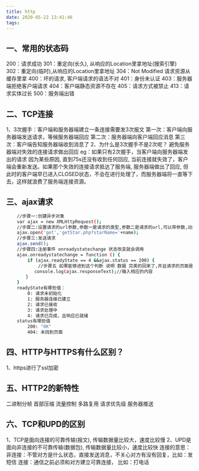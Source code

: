 ```yaml
---
title: http
date: 2020-05-22 13:41:46
tags:
---
```


## 一、常用的状态码
200：请求成功
301：重定向(长久), 从响应的Location里拿地址(搜索引擎)
302：重定向(临时),从响应的Location里拿地址
304：Not Modified 请求资源从缓存里拿
400：坏的请求, 客户端请求的语法不对
401：身份未认证
403：服务器端拒绝客户端请求
404：客户端静态资源不存在
405：请求方式被禁止
413：请求实体过长
500：服务端出错

## 二、TCP连接
1、3次握手：客户端和服务器端建立一条连接需要发3次报文
    第一次：客户端向服务器端发送请求，等候服务器端回应
    第二次：服务器端向客户端回应消息
    第三次：客户端告知服务器端收到消息了
2、为什么是3次握手不是2次呢？
    避免服务器端对失效的连接请求做出回应
    eg：如果只有2次握手，当客户端向服务器端发出的请求 因为某些原因, 直到75s还没有收到任何回应, 当前连接就失效了，客户端会重新发送。如果那个失效的连接请求抵达了服务端, 服务器端做出了回应, 但此时的客户端早已进入CLOSED状态，不会在进行处理了，而服务器端将一直等下去，这样就浪费了服务端连接资源。

## 三、ajax请求
``` bash
    //步骤一:创建异步对象
    var ajax = new XMLHttpRequest();
    //步骤二:设置请求的url参数,参数一是请求的类型,参数二是请求的url,可以带参数,动态的传递参数starName到服务端
    ajax.open('get','getStar.php?starName='+name);
    //步骤三:发送请求
    ajax.send();
    //步骤四:注册事件 onreadystatechange 状态改变就会调用
    ajax.onreadystatechange = function () {
        if (ajax.readyState == 4 &&ajax.status == 200) {
            //步骤五 如果能够进到这个判断 说明 数据 完美的回来了,并且请求的页面是存在的
    　　　　console.log(ajax.responseText);//输入相应的内容
    　　}
    }
    readyState有哪些值：
        0: 请求未初始化
        1: 服务器连接已建立
        2: 请求已接收
        3: 请求处理中
        4: 请求已完成，且响应已就绪
    status有哪些值
        200: "OK"
        404: 未找到页面
```

## 四、HTTP与HTTPS有什么区别？
1、https进行了ssl加密

## 五、HTTP2的新特性
二进制分帧
首部压缩
流量控制
多路复用
请求优先级
服务器推送

## 六、TCP和UPD的区别
1、TCP是面向连接的可靠传输(报文), 传输数据量比较大，速度比较慢
2、UPD是面向非连接的不可靠传输(数据包), 传输数据量比较小，速度比较快
连接的意思：
    非连接：不管对方是什么状态，直接发送消息，不关心对方有没有回复，比如：发短信
    连接：通信之前必须和对方建立可靠连接， 比如：打电话

